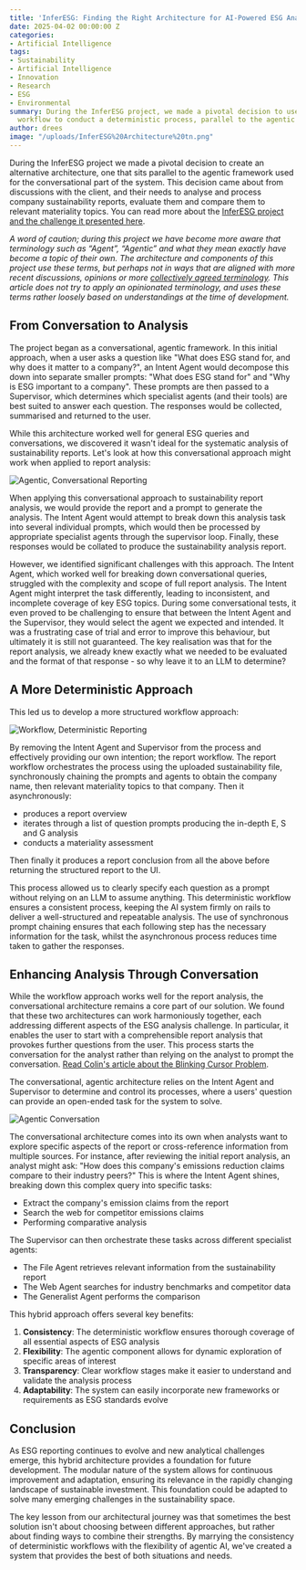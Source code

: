 ```yaml
---
title: 'InferESG: Finding the Right Architecture for AI-Powered ESG Analysis'
date: 2025-04-02 00:00:00 Z
categories:
- Artificial Intelligence
tags:
- Sustainability
- Artificial Intelligence
- Innovation
- Research
- ESG
- Environmental
summary: During the InferESG project, we made a pivotal decision to use an orchestrated
  workflow to conduct a deterministic process, parallel to the agentic system.
author: drees
image: "/uploads/InferESG%20Architecture%20tn.png"
---
```


During the InferESG project we made a pivotal decision to create an alternative architecture, one that sits parallel to the agentic framework used for the conversational part of the system. This decision came about from discussions with the client, and their needs to analyse and process company sustainability reports, evaluate them and compare them to relevant materiality topics. You can read more about the [InferESG project and the challenge it presented here](https://blog.scottlogic.com/2025/03/20/inferesg-overview.html). 

*A word of caution; during this project we have become more aware that terminology such as “Agent”, “Agentic” and what they mean exactly have become a topic of their own. The architecture and components of this project use these terms, but perhaps not in ways that are aligned with more recent discussions, opinions or more [collectively agreed terminology](https://www.anthropic.com/engineering/building-effective-agents). This article does not try to apply an opinionated terminology, and uses these terms rather loosely based on understandings at the time of development.*

## From Conversation to Analysis 

The project began as a conversational, agentic framework. In this initial approach, when a user asks a question like "What does ESG stand for, and why does it matter to a company?", an Intent Agent would decompose this down into separate smaller prompts: "What does ESG stand for" and "Why is ESG important to a company". These prompts are then passed to a Supervisor, which determines which specialist agents (and their tools) are best suited to answer each question. The responses would be collected, summarised and returned to the user. 

While this architecture worked well for general ESG queries and conversations, we discovered it wasn't ideal for the systematic analysis of sustainability reports. Let's look at how this conversational approach might work when applied to report analysis: 

![Agentic, Conversational Reporting]({{site.github.url}}/drees/assets/inferesg/conversational-reporting.png)

When applying this conversational approach to sustainability report analysis, we would provide the report and a prompt to generate the analysis. The Intent Agent would attempt to break down this analysis task into several individual prompts, which would then be processed by appropriate specialist agents through the supervisor loop. Finally, these responses would be collated to produce the sustainability analysis report. 

However, we identified significant challenges with this approach. The Intent Agent, which worked well for breaking down conversational queries, struggled with the complexity and scope of full report analysis. The Intent Agent might interpret the task differently, leading to inconsistent, and incomplete coverage of key ESG topics. During some conversational tests, it even proved to be challenging to ensure that between the Intent Agent and the Supervisor, they would select the agent we expected and intended. It was a frustrating case of trial and error to improve this behaviour, but ultimately it is still not guaranteed. The key realisation was that for the report analysis, we already knew exactly what we needed to be evaluated and the format of that response - so why leave it to an LLM to determine? 

## A More Deterministic Approach 

This led us to develop a more structured workflow approach: 

![Workflow, Deterministic Reporting]({{site.github.url}}/drees/assets/inferesg/deterministic-reporting.png)

By removing the Intent Agent and Supervisor from the process and effectively providing our own intention; the report workflow. The report workflow orchestrates the process using the uploaded sustainability file, synchronously chaining the prompts and agents to obtain the company name, then relevant materiality topics to that company. Then it asynchronously: 

- produces a report overview 
- iterates through a list of question prompts producing the in-depth E, S and G analysis 
- conducts a materiality assessment 

Then finally it produces a report conclusion from all the above before returning the structured report to the UI. 

This process allowed us to clearly specify each question as a prompt without relying on an LLM to assume anything. This deterministic workflow ensures a consistent process, keeping the AI system firmly on rails to deliver a well-structured and repeatable analysis. The use of synchronous prompt chaining ensures that each following step has the necessary information for the task, whilst the asynchronous process reduces time taken to gather the responses. 

## Enhancing Analysis Through Conversation 

While the workflow approach works well for the report analysis, the conversational architecture remains a core part of our solution. We found that these two architectures can work harmoniously together, each addressing different aspects of the ESG analysis challenge. In particular, it enables the user to start with a comprehensible report analysis that provokes further questions from the user. This process starts the conversation for the analyst rather than relying on the analyst to prompt the conversation. [Read Colin's article about the Blinking Cursor Problem](https://blog.scottlogic.com/2025/02/21/ais-biggest-flaw-the-blinking-cursor-problem.html).

The conversational, agentic architecture relies on the Intent Agent and Supervisor to determine and control its processes, where a users' question can provide an open-ended task for the system to solve. 

![Agentic Conversation]({{site.github.url}}/drees/assets/inferesg/conversational-agents.png)

The conversational architecture comes into its own when analysts want to explore specific aspects of the report or cross-reference information from multiple sources. For instance, after reviewing the initial report analysis, an analyst might ask: "How does this company's emissions reduction claims compare to their industry peers?" This is where the Intent Agent shines, breaking down this complex query into specific tasks: 

- Extract the company's emission claims from the report 
- Search the web for competitor emissions claims 
- Performing comparative analysis

The Supervisor can then orchestrate these tasks across different specialist agents: 

- The File Agent retrieves relevant information from the sustainability report 
- The Web Agent searches for industry benchmarks and competitor data 
- The Generalist Agent performs the comparison 

This hybrid approach offers several key benefits: 

1. **Consistency**: The deterministic workflow ensures thorough coverage of all essential aspects of ESG analysis 
2. **Flexibility**: The agentic component allows for dynamic exploration of specific areas of interest 
3. **Transparency**: Clear workflow stages make it easier to understand and validate the analysis process 
4. **Adaptability**: The system can easily incorporate new frameworks or requirements as ESG standards evolve 

## Conclusion 

As ESG reporting continues to evolve and new analytical challenges emerge, this hybrid architecture provides a foundation for future development. The modular nature of the system allows for continuous improvement and adaptation, ensuring its relevance in the rapidly changing landscape of sustainable investment. This foundation could be adapted to solve many emerging challenges in the sustainability space. 

The key lesson from our architectural journey was that sometimes the best solution isn't about choosing between different approaches, but rather about finding ways to combine their strengths. By marrying the consistency of deterministic workflows with the flexibility of agentic AI, we've created a system that provides the best of both situations and needs. 